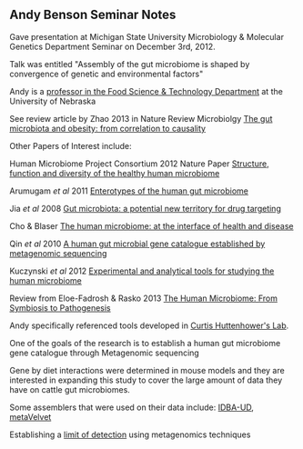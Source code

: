 ## Andy Benson Seminar Notes

Gave presentation at Michigan State University Microbiology & Molecular Genetics Department Seminar on December 3rd, 2012.

Talk was entitled "Assembly of the gut microbiome is shaped by convergence of genetic and environmental factors"

Andy is a [professor in the Food Science & Technology Department](http://foodsci.unl.edu/foodsci/abenson) at the University of Nebraska

See review article by Zhao 2013 in Nature Review Microbiolgy [The gut microbiota and obesity: from correlation to causality](http://www.nature.com/nrmicro/journal/v11/n9/abs/nrmicro3089.html)

Other Papers of Interest include:

Human Microbiome Project Consortium 2012 Nature Paper [Structure, function and diversity of the healthy human microbiome](http://www.nature.com/nature/journal/v486/n7402/full/nature11234.html)

Arumugam <i>et al</i> 2011 [Enterotypes of the human gut microbiome](http://www.nature.com/nature/journal/v473/n7346/abs/nature09944.html)

Jia <i>et al</i> 2008 [Gut microbiota: a potential new territory for drug targeting](http://www.nature.com/nrd/journal/v7/n2/abs/nrd2505.html)

Cho & Blaser [The human microbiome: at the interface of health and disease](http://www.nature.com/nrg/journal/v13/n4/abs/nrg3182.html)

Qin <i>et al</i> 2010 [A human gut microbial gene catalogue established by metagenomic sequencing](http://www.nature.com/nature/journal/v464/n7285/full/nature08821.html)

Kuczynski <i>et al</i> 2012 [Experimental and analytical tools for studying the human microbiome](http://www.nature.com/nrg/journal/v13/n1/abs/nrg3129.html)

Review from Eloe-Fadrosh & Rasko 2013 [The Human Microbiome: From Symbiosis to Pathogenesis](http://www.annualreviews.org/doi/abs/10.1146/annurev-med-010312-133513)

Andy specifically referenced tools developed in [Curtis Huttenhower's Lab](http://huttenhower.sph.harvard.edu/).

One of the goals of the research is to establish a human gut microbiome gene catalogue through Metagenomic sequencing

Gene by diet interactions were determined in mouse models and they are interested in expanding this study to cover the large amount of data they have on cattle gut microbiomes.

Some assemblers that were used on their data include: [IDBA-UD](http://i.cs.hku.hk/~alse/hkubrg/projects/idba_ud/), [metaVelvet](http://metavelvet.dna.bio.keio.ac.jp/)

Establishing a [limit of detection](http://en.wikipedia.org/wiki/Detection_limit) using metagenomics techniques



